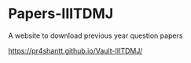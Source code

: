 # Papers-IIITDMJ
A website to download previous year question papers 

https://pr4shantt.github.io/Vault-IIITDMJ/
